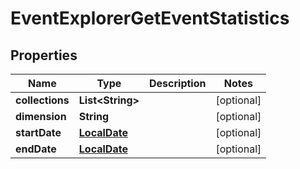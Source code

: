 
# EventExplorerGetEventStatistics

## Properties
Name | Type | Description | Notes
------------ | ------------- | ------------- | -------------
**collections** | **List&lt;String&gt;** |  |  [optional]
**dimension** | **String** |  |  [optional]
**startDate** | [**LocalDate**](LocalDate.md) |  |  [optional]
**endDate** | [**LocalDate**](LocalDate.md) |  |  [optional]



